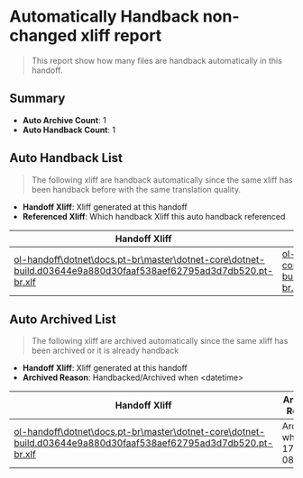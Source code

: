 # Automatically Handback non-changed xliff report
> This report show how many files are handback automatically in this handoff.

## Summary
* **Auto Archive Count**: 1
* **Auto Handback Count**: 1

## Auto Handback List
> The following xliff are handback automatically since the same xliff has been handback before with the same translation quality.

* **Handoff Xliff**: Xliff generated at this handoff
* **Referenced Xliff**: Which handback Xliff this auto handback referenced

| Handoff Xliff | Referenced Xliff | 
| --- | --- | 
| [ol-handoff\dotnet\docs.pt-br\master\dotnet-core\dotnet-build.d03644e9a880d30faaf538aef62795ad3d7db520.pt-br.xlf](https://github.com/dotnet/docs.handoff/blob/5892032033a0d8ae906df5752aa0a44e672e6092/ol-handoff/dotnet/docs.pt-br/master/dotnet-core/dotnet-build.d03644e9a880d30faaf538aef62795ad3d7db520.pt-br.xlf) | [ol-handback\dotnet\docs.pt-br\master\dotnet-core\dotnet-build.d03644e9a880d30faaf538aef62795ad3d7db520.pt-br.xlf](https://github.com/dotnet/docs.handback/blob/4fe4374ae29f6591dfe1ee88835e29523afd19fe/ol-handback/dotnet/docs.pt-br/master/dotnet-core/dotnet-build.d03644e9a880d30faaf538aef62795ad3d7db520.pt-br.xlf) | 

## Auto Archived List
> The following xliff are archived automatically since the same xliff has been archived or it is already handback

* **Handoff Xliff**: Xliff generated at this handoff
* **Archived Reason**: Handbacked/Archived when &lt;datetime&gt;

| Handoff Xliff | Archived Reason | 
| --- | --- | 
| [ol-handoff\dotnet\docs.pt-br\master\dotnet-core\dotnet-build.d03644e9a880d30faaf538aef62795ad3d7db520.pt-br.xlf](https://github.com/dotnet/docs.handoff/blob/5892032033a0d8ae906df5752aa0a44e672e6092/ol-handoff/dotnet/docs.pt-br/master/dotnet-core/dotnet-build.d03644e9a880d30faaf538aef62795ad3d7db520.pt-br.xlf) | Archived when 17/02/16 08:43 | 

